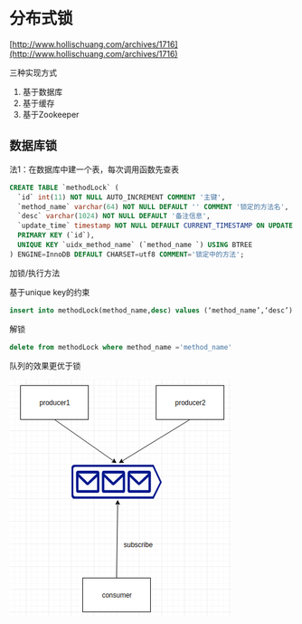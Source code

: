 # 分布式锁

[http://www.hollischuang.com/archives/1716](http://www.hollischuang.com/archives/1716)

三种实现方式

1. 基于数据库
2. 基于缓存
3. 基于Zookeeper

## 数据库锁

法1：在数据库中建一个表，每次调用函数先查表

```sql
CREATE TABLE `methodLock` (
  `id` int(11) NOT NULL AUTO_INCREMENT COMMENT '主键',
  `method_name` varchar(64) NOT NULL DEFAULT '' COMMENT '锁定的方法名',
  `desc` varchar(1024) NOT NULL DEFAULT '备注信息',
  `update_time` timestamp NOT NULL DEFAULT CURRENT_TIMESTAMP ON UPDATE CURRENT_TIMESTAMP COMMENT '保存数据时间，自动生成',
  PRIMARY KEY (`id`),
  UNIQUE KEY `uidx_method_name` (`method_name `) USING BTREE
) ENGINE=InnoDB DEFAULT CHARSET=utf8 COMMENT='锁定中的方法';
```

加锁/执行方法

基于unique key的约束

```sql
insert into methodLock(method_name,desc) values (‘method_name’,‘desc’)
```

解锁

```sql
delete from methodLock where method_name ='method_name'
```





队列的效果更优于锁

![](/assets/producer_consumer.png)

